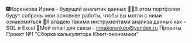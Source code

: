 🎆Коренкова Ирина - будущий аналитик данных
💁‍♀️В этом портфолио будут собраны мои основнве работы, чтобы вы могли с ними ознакомиться
👾Я владею такими инструментами анализа данных как - SQL и Excel
📧Мой email для связи - irinakorenkoo@yandex.ru
Проекты
Проект №1 "Сборка калькулятора Юнит-экономики"
